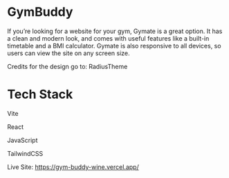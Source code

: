 # GymBuddy

If you’re looking for a website for your gym, Gymate is a great option. It has a clean and modern look, and comes with useful features like a built-in timetable and a BMI calculator. Gymate is also responsive to all devices, so users can view the site on any screen size.

Credits for the design go to: RadiusTheme

# Tech Stack
Vite

React

JavaScript

TailwindCSS

Live Site: https://gym-buddy-wine.vercel.app/
